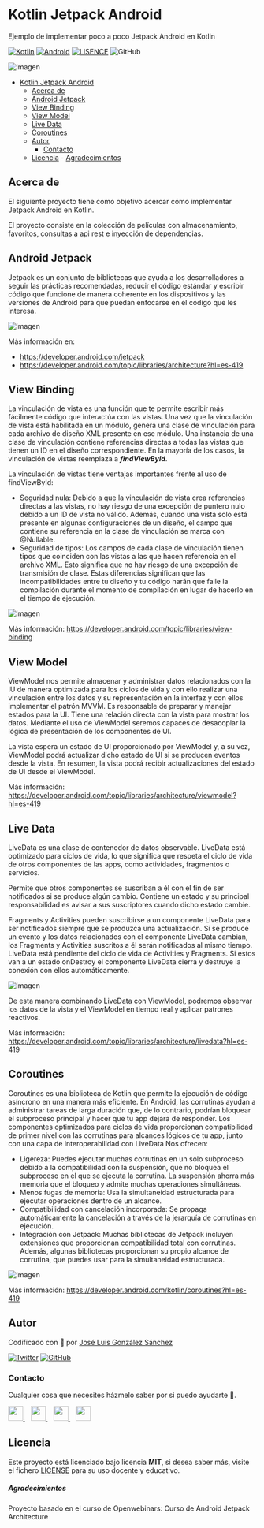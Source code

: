# Kotlin Jetpack Android
Ejemplo de implementar poco a poco Jetpack Android en Kotlin

[![Kotlin](https://img.shields.io/badge/Code-Kotlin-blueviolet)](https://kotlinlang.org/)
[![Android](https://img.shields.io/badge/Code-Android-green)](https://developer.android.com/jetpack)
[![LISENCE](https://img.shields.io/badge/Lisence-MIT-green)]()
![GitHub](https://img.shields.io/github/last-commit/joseluisgs/Kotlin-Jetpack-Android)


![imagen](./images/img01.png)

- [Kotlin Jetpack Android](#kotlin-jetpack-android)
  - [Acerca de](#acerca-de)
  - [Android Jetpack](#android-jetpack)
  - [View Binding](#view-binding)
  - [View Model](#view-model)
  - [Live Data](#live-data)
  - [Coroutines](#coroutines)
  - [Autor](#autor)
    - [Contacto](#contacto)
  - [Licencia](#licencia)
        - [Agradecimientos](#agradecimientos)

## Acerca de
El siguiente proyecto tiene como objetivo acercar cómo implementar Jetpack Android en Kotlin.

El proyecto consiste en la colección de películas con almacenamiento, favoritos, consultas a api rest e inyección de dependencias.

## Android Jetpack
Jetpack es un conjunto de bibliotecas que ayuda a los desarrolladores a seguir las prácticas recomendadas, reducir el código estándar y escribir código que funcione de manera coherente en los dispositivos y las versiones de Android para que puedan enfocarse en el código que les interesa.

![imagen](./images/img02.png)

Más información en: 
- https://developer.android.com/jetpack
- https://developer.android.com/topic/libraries/architecture?hl=es-419

## View Binding

La vinculación de vista es una función que te permite escribir más fácilmente código que interactúa con las vistas. Una vez que la vinculación de vista está habilitada en un módulo, genera una clase de vinculación para cada archivo de diseño XML presente en ese módulo. Una instancia de una clase de vinculación contiene referencias directas a todas las vistas que tienen un ID en el diseño correspondiente. En la mayoría de los casos, la vinculación de vistas reemplaza a ***findViewById***.

La vinculación de vistas tiene ventajas importantes frente al uso de findViewById:

- Seguridad nula: Debido a que la vinculación de vista crea referencias directas a las vistas, no hay riesgo de una excepción de puntero nulo debido a un ID de vista no válido. Además, cuando una vista solo está presente en algunas configuraciones de un diseño, el campo que contiene su referencia en la clase de vinculación se marca con @Nullable.
- Seguridad de tipos: Los campos de cada clase de vinculación tienen tipos que coinciden con las vistas a las que hacen referencia en el archivo XML. Esto significa que no hay riesgo de una excepción de transmisión de clase.
Estas diferencias significan que las incompatibilidades entre tu diseño y tu código harán que falle la compilación durante el momento de compilación en lugar de hacerlo en el tiempo de ejecución.

![imagen](./images/viewbinding.webp)

Más información: https://developer.android.com/topic/libraries/view-binding

## View Model
ViewModel nos permite almacenar y administrar datos relacionados con la IU de manera optimizada para los ciclos de vida y con ello realizar una vinculación entre los datos y su representación en la interfaz y con ellos implementar el patrón MVVM. Es responsable de preparar y manejar estados para la UI. Tiene una relación directa con la vista para
mostrar los datos. Mediante el uso de ViewModel seremos capaces de desacoplar la lógica de presentación de los componentes de UI.

La vista espera un estado de UI proporcionado por ViewModel y, a su vez, ViewModel podrá actualizar dicho estado de UI si se producen eventos desde la vista. En resumen, la vista podrá recibir actualizaciones del estado de UI desde el ViewModel.

Más información: https://developer.android.com/topic/libraries/architecture/viewmodel?hl=es-419

## Live Data
LiveData es una clase de contenedor de datos observable. LiveData está optimizado para ciclos de vida, lo que significa que respeta el ciclo de vida de otros componentes de las apps, como actividades, fragmentos o servicios. 

Permite que otros componentes se suscriban a él con el fin de ser notificados si se produce algún cambio. Contiene un estado y su principal responsabilidad es avisar a sus
suscriptores cuando dicho estado cambie.

Fragments y Activities pueden suscribirse a un componente LiveData para ser notificados siempre que se produzca una actualización. Si se produce un evento y los datos relacionados con el componente LiveData cambian, los Fragments y Activities suscritos a él serán
notificados al mismo tiempo. LiveData está pendiente del ciclo de vida de Activities y Fragments. Si estos van a un estado onDestroy el componente LiveData cierra y destruye la conexión con ellos automáticamente.

![imagen](./images/livedata.png)

De esta manera combinando LiveData con ViewModel, podremos observar los datos de la vista y el ViewModel en tiempo real y aplicar patrones reactivos.

Más información: https://developer.android.com/topic/libraries/architecture/livedata?hl=es-419

## Coroutines
Coroutines es una biblioteca de Kotlin que permite la ejecución de código asíncrono en una manera más eficiente. En Android, las corrutinas ayudan a administrar tareas de larga duración que, de lo contrario, podrían bloquear el subproceso principal y hacer que tu app dejara de responder. Los componentes optimizados para ciclos de vida proporcionan compatibilidad de primer nivel con las corrutinas para alcances lógicos de tu app, junto con una capa de interoperabilidad con LiveData Nos ofrecen:
- Ligereza: Puedes ejecutar muchas corrutinas en un solo subproceso debido a la compatibilidad con la suspensión, que no bloquea el subproceso en el que se ejecuta la corrutina. La suspensión ahorra más memoria que el bloqueo y admite muchas operaciones simultáneas.
- Menos fugas de memoria: Usa la simultaneidad estructurada para ejecutar operaciones dentro de un alcance.
- Compatibilidad con cancelación incorporada: Se propaga automáticamente la cancelación a través de la jerarquía de corrutinas en ejecución.
- Integración con Jetpack: Muchas bibliotecas de Jetpack incluyen extensiones que proporcionan compatibilidad total con corrutinas. Además, algunas bibliotecas proporcionan su propio alcance de corrutina, que puedes usar para la simultaneidad estructurada.

![imagen](./images/corutines.png)

Más información: https://developer.android.com/kotlin/coroutines?hl=es-419
## Autor

Codificado con :sparkling_heart: por [José Luis González Sánchez](https://twitter.com/joseluisgonsan)

[![Twitter](https://img.shields.io/twitter/follow/joseluisgonsan?style=social)](https://twitter.com/joseluisgonsan)
[![GitHub](https://img.shields.io/github/followers/joseluisgs?style=social)](https://github.com/joseluisgs)

### Contacto
<p>
  Cualquier cosa que necesites házmelo saber por si puedo ayudarte 💬.
</p>
<p>
    <a href="https://twitter.com/joseluisgonsan" target="_blank">
        <img src="https://i.imgur.com/U4Uiaef.png" 
    height="30">
    </a> &nbsp;&nbsp;
    <a href="https://github.com/joseluisgs" target="_blank">
        <img src="https://distreau.com/github.svg" 
    height="30">
    </a> &nbsp;&nbsp;
    <a href="https://www.linkedin.com/in/joseluisgonsan" target="_blank">
        <img src="https://upload.wikimedia.org/wikipedia/commons/thumb/c/ca/LinkedIn_logo_initials.png/768px-LinkedIn_logo_initials.png" 
    height="30">
    </a>  &nbsp;&nbsp;
    <a href="https://joseluisgs.github.io/" target="_blank">
        <img src="https://joseluisgs.github.io/favicon.png" 
    height="30">
    </a>
</p>


## Licencia

Este proyecto está licenciado bajo licencia **MIT**, si desea saber más, visite el fichero [LICENSE](./LICENSE) para su uso docente y educativo.

##### Agradecimientos
Proyecto basado en el curso de Openwebinars: Curso de Android Jetpack Architecture